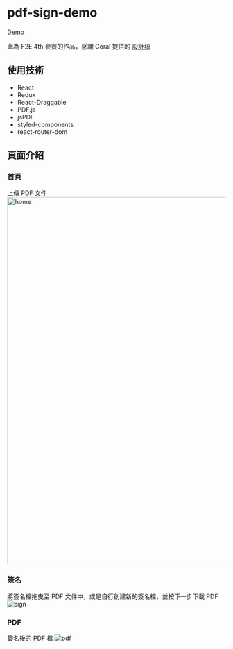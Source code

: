 # pdf-sign-demo

[Demo](https://pdf-sign.redice.live/)

此為 F2E 4th 參賽的作品，感謝 Coral 提供的 [設計稿](https://2022.thef2e.com/users/12061549261449593305/)

## 使用技術
- React
- Redux
- React-Draggable
- PDF.js
- jsPDF
- styled-components
- react-router-dom


## 頁面介紹
### 首頁
上傳 PDF 文件
<img width="846" alt="home" src="https://github.com/EshauHuang/pdf-sign-demo/assets/52191824/48d614b0-81e2-4720-ad14-050916955dd5">

### 簽名
將簽名檔拖曳至 PDF 文件中，或是自行創建新的簽名檔，並按下一步下載 PDF
![sign](https://github.com/EshauHuang/pdf-sign-demo/assets/52191824/7d878b48-4b22-46b1-9d97-fe8abd0b4672)

### PDF
簽名後的 PDF 檔
![pdf](https://github.com/EshauHuang/pdf-sign-demo/assets/52191824/952a6fa2-62eb-4704-b76e-3a2adf761b7b)
